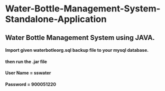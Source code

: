 # Water-Bottle-Management-System-Standalone-Application
## Water Bottle Management System using JAVA.
#### Import given waterbotleorg.sql backup file to your mysql database.
#### then run the .jar file
#### User Name = sswater
#### Password = 900051220
